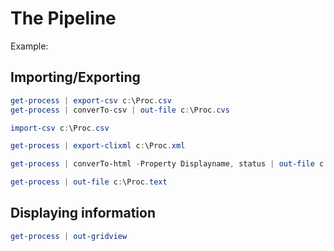 # The Pipeline

Example:

## Importing/Exporting

```powershell
get-process | export-csv c:\Proc.csv
get-process | converTo-csv | out-file c:\Proc.cvs

import-csv c:\Proc.csv
```

```powershell
get-process | export-clixml c:\Proc.xml
```

```powershell
get-process | converTo-html -Property Displayname, status | out-file c:\Proc.html
```

```powershell
get-process | out-file c:\Proc.text
```

## Displaying information

```powershell
get-process | out-gridview
```
